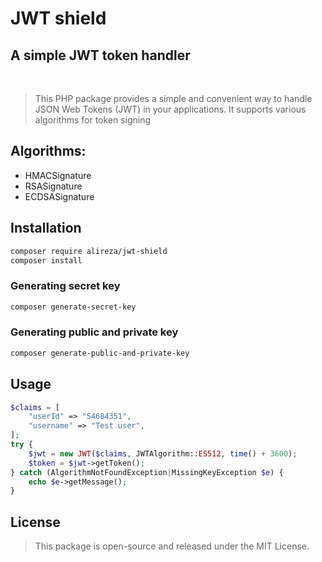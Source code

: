# JWT shield
## A simple JWT token handler

&nbsp;

> This PHP package provides a simple and convenient way to handle JSON Web Tokens (JWT) in your applications.
> It supports various algorithms for token signing

## Algorithms:
- HMACSignature
- RSASignature
- ECDSASignature

## Installation
```sh
composer require alireza/jwt-shield
composer install
```

### Generating secret key
```sh
composer generate-secret-key
```

### Generating public and private key
```sh
composer generate-public-and-private-key
```

## Usage
```php
$claims = [
    "userId" => "54684351",
    "username" => "Test user",
];
try {
    $jwt = new JWT($claims, JWTAlgorithm::ES512, time() + 3600);
    $token = $jwt->getToken();
} catch (AlgorithmNotFoundException|MissingKeyException $e) {
    echo $e->getMessage();
}
```

## License
> This package is open-source and released under the MIT License.
